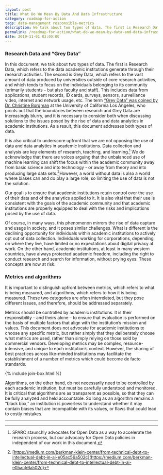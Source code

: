 ```yaml
---
layout: post
title: What Do We Mean By Data And Data Infrastructure
category: roadmap-for-action
tags: data-management responsible-metrics
description: We talk about two types of data. The first is Research Data, which refers to the data academic institutions generate through their research activities. The second is Grey Data, which refers to the vast amount of data produced by universities outside of core research activities.
permalink: /roadmap-for-action/what-do-we-mean-by-data-and-data-infrastructure
date: 2019-11-01 02:00:00
---
```


### Research Data and “Grey Data”

In this document, we talk about two types of data. The first is Research Data, which refers to the data academic institutions generate through their research activities. The second is Grey Data, which refers to the vast amount of data produced by universities outside of core research activities, and which tends to focus on the individuals belonging to its community (primarily students – but also faculty and staff). This includes data from applications, student records, ID cards, surveys, sensors, surveillance video, internet and network usage, etc. The term [“Grey Data” was coined by Dr. Christine Borgman](https://arxiv.org/pdf/1802.02953.pdf) at the University of California Los Angeles, who points out that the boundaries between research and Grey Data are increasingly blurry, and it is necessary to consider both when discussing solutions to the issues posed by the rise of data and data analytics in academic institutions. As a result, this document addresses both types of data.

It is also critical to underscore upfront that we are not opposing the use of data and data analytics in academic institutions. Data collection and analysis are key elements of research, teaching, and learning.[^4] We do acknowledge that there are voices arguing that the unbalanced use of machine learning can shift the focus within the academic community away from basic science and into technology - or away from theory and into producing large data sets.[^5]However, a world without data is also a world where biases can and do play a large role, so limiting the use of data is not the solution.

Our goal is to ensure that academic institutions retain control over the use of their data and of the analytics applied to it. It is also vital that their use is consistent with the goals of the academic community and that academic institutions are properly equipped to deal with the risks and implications posed by the use of data.

Of course, in many ways, this phenomenon mirrors the rise of data capture and usage in society, and it poses similar challenges. What is different is the declining opportunity for individuals within academic institutions to actively opt out of data collection. Individuals working for corporations, depending on where they live, have limited or no expectations about digital privacy at work. On the other hand, academic institutions, at least in many western countries, have always protected academic freedom, including the right to conduct research and search for information, without prying eyes. These concepts are now at risk.

### Metrics and algorithms

It is important to distinguish upfront between metrics, which refers to what is being measured, and algorithms, which refers to how it is being measured. These two categories are often interrelated, but they pose different issues, and therefore, should be addressed separately.

Metrics should be controlled by academic institutions. It is their responsibility – and theirs alone – to ensure that evaluation is performed on the basis of multiple factors that align with the institution’s mission and values. This document does not advocate for academic institutions to choose any specific metric, but rather simply that they deliberately choose what metrics are used, rather than simply relying on those sold by commercial vendors. Developing metrics may be complex, resource-intensive, and unique to each institution’s context. However, the sharing of best practices across like-minded institutions may facilitate the establishment of a number of metrics which could become de facto standards.

{% include join-box.html %}

Algorithms, on the other hand, do not necessarily need to be controlled by each academic institution, but must be carefully understood and monitored. It is critical that algorithms are as transparent as possible, so that they can be fully analyzed and held accountable. So long as an algorithm remains a “black box,” an institution is powerless to understand whether it may contain biases that are incompatible with its values, or flaws that could lead to costly mistakes.


***

[^4]: SPARC staunchly advocates for Open Data as a way to accelerate the research process, but our advocacy for Open Data policies in independent of our work in this document.
[^5]: [https://medium.com/berkman-klein-center/from-technical-debt-to-intellectual-debt-in-ai-e05ac56a502c](https://medium.com/berkman-klein-center/from-technical-debt-to-intellectual-debt-in-ai-e05ac56a502c)

